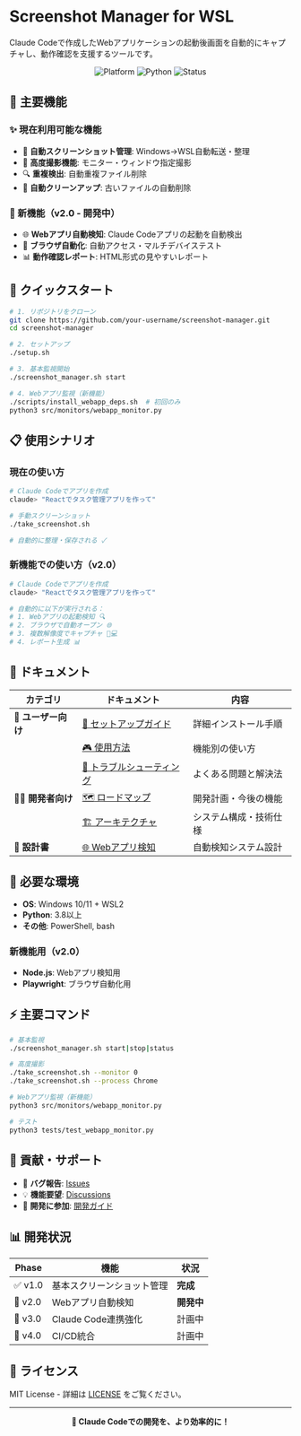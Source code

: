 # Screenshot Manager for WSL

Claude Codeで作成したWebアプリケーションの起動後画面を自動的にキャプチャし、動作確認を支援するツールです。

<p align="center">
  <img src="https://img.shields.io/badge/Platform-WSL2-blue" alt="Platform">
  <img src="https://img.shields.io/badge/Python-3.8+-green" alt="Python">
  <img src="https://img.shields.io/badge/Status-Active Development-orange" alt="Status">
</p>

## 🎯 主要機能

### ✨ 現在利用可能な機能
- 📁 **自動スクリーンショット管理**: Windows→WSL自動転送・整理
- 🎯 **高度撮影機能**: モニター・ウィンドウ指定撮影
- 🔍 **重複検出**: 自動重複ファイル削除
- 🧹 **自動クリーンアップ**: 古いファイルの自動削除

### 🚀 新機能（v2.0 - 開発中）
- 🌐 **Webアプリ自動検知**: Claude Codeアプリの起動を自動検出
- 🤖 **ブラウザ自動化**: 自動アクセス・マルチデバイステスト
- 📊 **動作確認レポート**: HTML形式の見やすいレポート

## 🚀 クイックスタート

```bash
# 1. リポジトリをクローン
git clone https://github.com/your-username/screenshot-manager.git
cd screenshot-manager

# 2. セットアップ
./setup.sh

# 3. 基本監視開始
./screenshot_manager.sh start

# 4. Webアプリ監視（新機能）
./scripts/install_webapp_deps.sh  # 初回のみ
python3 src/monitors/webapp_monitor.py
```

## 📋 使用シナリオ

### 現在の使い方
```bash
# Claude Codeでアプリを作成
claude> "Reactでタスク管理アプリを作って"

# 手動スクリーンショット
./take_screenshot.sh

# 自動的に整理・保存される ✓
```

### 新機能での使い方（v2.0）
```bash
# Claude Codeでアプリを作成
claude> "Reactでタスク管理アプリを作って"

# 自動的に以下が実行される：
# 1. Webアプリの起動検知 🔍
# 2. ブラウザで自動オープン 🌐
# 3. 複数解像度でキャプチャ 📱💻
# 4. レポート生成 📊
```

## 📖 ドキュメント

| カテゴリ | ドキュメント | 内容 |
|---------|-------------|------|
| **👤 ユーザー向け** | [📖 セットアップガイド](docs/user/SETUP.md) | 詳細インストール手順 |
| | [🎮 使用方法](docs/user/USAGE.md) | 機能別の使い方 |
| | [🔧 トラブルシューティング](docs/user/TROUBLESHOOTING.md) | よくある問題と解決法 |
| **👨‍💻 開発者向け** | [🗺️ ロードマップ](docs/dev/ROADMAP.md) | 開発計画・今後の機能 |
| | [🏗️ アーキテクチャ](docs/dev/ARCHITECTURE.md) | システム構成・技術仕様 |
| **📐 設計書** | [🌐 Webアプリ検知](docs/design/webapp-detection.md) | 自動検知システム設計 |

## 🔧 必要な環境

- **OS**: Windows 10/11 + WSL2
- **Python**: 3.8以上
- **その他**: PowerShell, bash

### 新機能用（v2.0）
- **Node.js**: Webアプリ検知用
- **Playwright**: ブラウザ自動化用

## ⚡ 主要コマンド

```bash
# 基本監視
./screenshot_manager.sh start|stop|status

# 高度撮影
./take_screenshot.sh --monitor 0
./take_screenshot.sh --process Chrome

# Webアプリ監視（新機能）
python3 src/monitors/webapp_monitor.py

# テスト
python3 tests/test_webapp_monitor.py
```

## 🤝 貢献・サポート

- 🐛 **バグ報告**: [Issues](https://github.com/your-username/screenshot-manager/issues)
- 💡 **機能要望**: [Discussions](https://github.com/your-username/screenshot-manager/discussions)
- 📖 **開発に参加**: [開発ガイド](docs/dev/CONTRIBUTING.md)

## 📊 開発状況

| Phase | 機能 | 状況 |
|-------|------|------|
| ✅ v1.0 | 基本スクリーンショット管理 | **完成** |
| 🚧 v2.0 | Webアプリ自動検知 | **開発中** |
| 📅 v3.0 | Claude Code連携強化 | 計画中 |
| 📅 v4.0 | CI/CD統合 | 計画中 |

## 📄 ライセンス

MIT License - 詳細は [LICENSE](LICENSE) をご覧ください。

---

<p align="center">
  <strong>🎉 Claude Codeでの開発を、より効率的に！</strong>
</p>